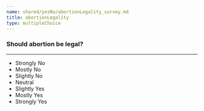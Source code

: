 ```yaml
---
name: shared/yesNo/abortionLegality_survey.md
title: abortionLegality
type: multipleChoice
---
```


### Should abortion be legal?

---

- Strongly No
- Mostly No
- Slightly No
- Neutral
- Slightly Yes
- Mostly Yes
- Strongly Yes

